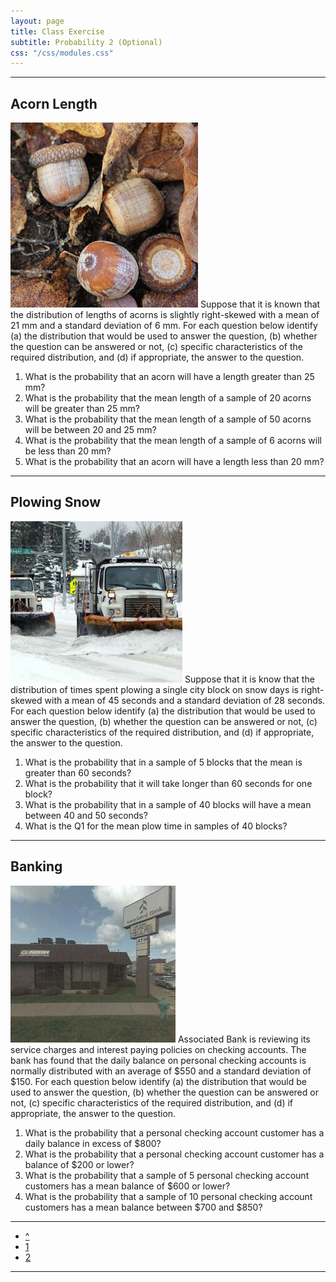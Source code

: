 ```yaml
---
layout: page
title: Class Exercise
subtitle: Probability 2 (Optional)
css: "/css/modules.css"
---
```


----

## Acorn Length
<img src="zimgs/acorns2.jpg" alt="Acorns" class="img-right">
Suppose that it is known that the distribution of lengths of acorns is slightly right-skewed with a mean of 21 mm and a standard deviation of 6 mm. For each question below identify (a) the distribution that would be used to answer the question, (b) whether the question can be answered or not, (c) specific characteristics of the required distribution, and (d) if appropriate, the answer to the question.

1. What is the probability that an acorn will have a length greater than 25 mm?
1. What is the probability that the mean length of a sample of 20 acorns will be greater than 25 mm?
1. What is the probability that the mean length of a sample of 50 acorns will be between 20 and 25 mm?
1. What is the probability that the mean length of a sample of 6 acorns will be less than 20 mm?
1. What is the probability that an acorn will have a length less than 20 mm?

----

## Plowing Snow
<img src="zimgs/snowplow.jpg" alt="Snow plowing" class="img-right">
Suppose that it is know that the distribution of times spent plowing a single city block on snow days is right-skewed with a mean of 45 seconds and a standard deviation of 28 seconds. For each question below identify (a) the distribution that would be used to answer the question, (b) whether the question can be answered or not, (c) specific characteristics of the required distribution, and (d) if appropriate, the answer to the question.

1. What is the probability that in a sample of 5 blocks that the mean is greater than 60 seconds?
1. What is the probability that it will take longer than 60 seconds for one block?
1. What is the probability that in a sample of 40 blocks will have a mean between 40 and 50 seconds?
1. What is the Q1 for the mean plow time in samples of 40 blocks?

----

## Banking
<img src="zimgs/associated-bank.jpg" alt="Associated Bank" class="img-right">
Associated Bank is reviewing its service charges and interest paying policies on checking accounts. The bank has found that the daily balance on personal checking accounts is normally distributed with an average of $550 and a standard deviation of $150. For each question below identify (a) the distribution that would be used to answer the question, (b) whether the question can be answered or not, (c) specific characteristics of the required distribution, and (d) if appropriate, the answer to the question.

1. What is the probability that a personal checking account customer has a daily balance in excess of $800?
1. What is the probability that a personal checking account customer has a balance of $200 or lower?
1. What is the probability that a sample of 5 personal checking account customers has a mean balance of $600 or lower?
1. What is the probability that a sample of 10 personal checking account customers has a mean balance between $700 and $850?

----

<div class="text-center">
<ul class="pagination pagination-lg">
  <li><a href="Probability.html">^</a></li>
  <li><a href="Probability_CE1.html">1</a></li>
  <li class="active"><a href="#">2</a></li>
</ul>
</div>

----
